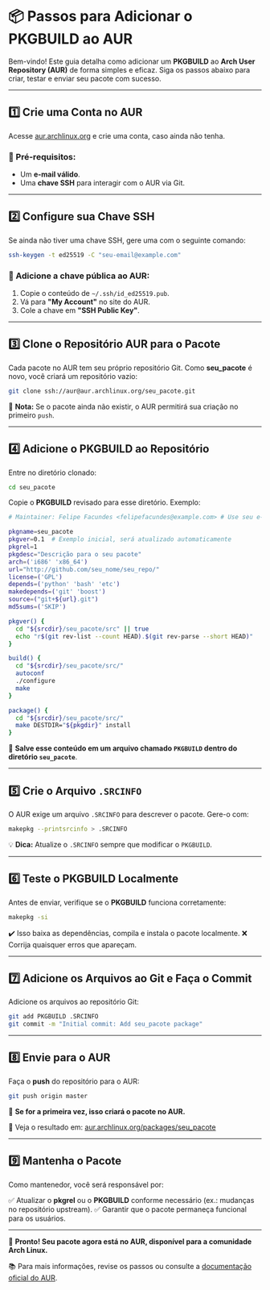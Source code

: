 # 📦 Passos para Adicionar o PKGBUILD ao AUR

Bem-vindo! Este guia detalha como adicionar um **PKGBUILD** ao **Arch User Repository (AUR)** de forma simples e eficaz. Siga os passos abaixo para criar, testar e enviar seu pacote com sucesso.

---

## 1️⃣ Crie uma Conta no AUR
Acesse [aur.archlinux.org](https://aur.archlinux.org) e crie uma conta, caso ainda não tenha.

### 📌 Pré-requisitos:
- Um **e-mail válido**.
- Uma **chave SSH** para interagir com o AUR via Git.

---

## 2️⃣ Configure sua Chave SSH
Se ainda não tiver uma chave SSH, gere uma com o seguinte comando:

```bash
ssh-keygen -t ed25519 -C "seu-email@example.com"
```

### 🔑 Adicione a chave pública ao AUR:
1. Copie o conteúdo de `~/.ssh/id_ed25519.pub`.
2. Vá para **"My Account"** no site do AUR.
3. Cole a chave em **"SSH Public Key"**.

---

## 3️⃣ Clone o Repositório AUR para o Pacote
Cada pacote no AUR tem seu próprio repositório Git. Como **seu_pacote** é novo, você criará um repositório vazio:

```bash
git clone ssh://aur@aur.archlinux.org/seu_pacote.git
```

📌 **Nota:** Se o pacote ainda não existir, o AUR permitirá sua criação no primeiro `push`.

---

## 4️⃣ Adicione o PKGBUILD ao Repositório
Entre no diretório clonado:

```bash
cd seu_pacote
```

Copie o **PKGBUILD** revisado para esse diretório. Exemplo:

```bash
# Maintainer: Felipe Facundes <felipefacundes@example.com> # Use seu e-mail real

pkgname=seu_pacote
pkgver=0.1  # Exemplo inicial, será atualizado automaticamente
pkgrel=1
pkgdesc="Descrição para o seu pacote"
arch=('i686' 'x86_64')
url="http://github.com/seu_nome/seu_repo/"
license=('GPL')
depends=('python' 'bash' 'etc')
makedepends=('git' 'boost')
source=("git+${url}.git")
md5sums=('SKIP')

pkgver() {
  cd "${srcdir}/seu_pacote/src" || true
  echo "r$(git rev-list --count HEAD).$(git rev-parse --short HEAD)"
}

build() {
  cd "${srcdir}/seu_pacote/src/"
  autoconf
  ./configure
  make
}

package() {
  cd "${srcdir}/seu_pacote/src/"
  make DESTDIR="${pkgdir}" install
}
```

📌 **Salve esse conteúdo em um arquivo chamado `PKGBUILD` dentro do diretório `seu_pacote`**.

---

## 5️⃣ Crie o Arquivo `.SRCINFO`
O AUR exige um arquivo `.SRCINFO` para descrever o pacote. Gere-o com:

```bash
makepkg --printsrcinfo > .SRCINFO
```

💡 **Dica:** Atualize o `.SRCINFO` sempre que modificar o `PKGBUILD`.

---

## 6️⃣ Teste o PKGBUILD Localmente
Antes de enviar, verifique se o **PKGBUILD** funciona corretamente:

```bash
makepkg -si
```

✔️ Isso baixa as dependências, compila e instala o pacote localmente.
❌ Corrija quaisquer erros que apareçam.

---

## 7️⃣ Adicione os Arquivos ao Git e Faça o Commit
Adicione os arquivos ao repositório Git:

```bash
git add PKGBUILD .SRCINFO
git commit -m "Initial commit: Add seu_pacote package"
```

---

## 8️⃣ Envie para o AUR
Faça o **push** do repositório para o AUR:

```bash
git push origin master
```

📌 **Se for a primeira vez, isso criará o pacote no AUR.**

🔗 Veja o resultado em: [aur.archlinux.org/packages/seu_pacote](https://aur.archlinux.org/packages/seu_pacote)

---

## 9️⃣ Mantenha o Pacote
Como mantenedor, você será responsável por:

✅ Atualizar o **pkgrel** ou o **PKGBUILD** conforme necessário (ex.: mudanças no repositório upstream).
✅ Garantir que o pacote permaneça funcional para os usuários.

---

🎉 **Pronto! Seu pacote agora está no AUR, disponível para a comunidade Arch Linux.**

📚 Para mais informações, revise os passos ou consulte a [documentação oficial do AUR](https://wiki.archlinux.org/title/Arch_User_Repository).

